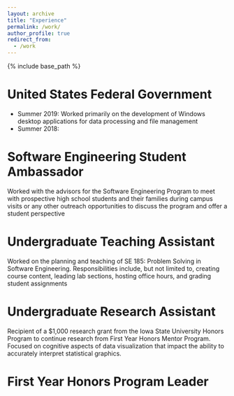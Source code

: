 ```yaml
---
layout: archive
title: "Experience"
permalink: /work/
author_profile: true
redirect_from:
  - /work
---
```


{% include base_path %}

United States Federal Government
======
* Summer 2019: Worked primarily on the development of Windows desktop applications for data processing and file management
* Summer 2018: 

Software Engineering Student Ambassador
======
Worked with the advisors for the Software Engineering Program to meet with prospective high school students and their families during campus visits or any other outreach opportunities to discuss the program and offer a student perspective

Undergraduate Teaching Assistant
======
Worked on the planning and teaching of SE 185: Problem Solving in Software Engineering. Responsibilities include, but not limited to, creating course content, leading lab sections, hosting office hours, and grading student assignments

Undergraduate Research Assistant
=====
Recipient of a $1,000 research grant from the Iowa State University Honors Program to continue research from First Year Honors Mentor Program. Focused on cognitive aspects of data visualization that impact the ability to accurately interpret statistical graphics.

First Year Honors Program Leader
======
